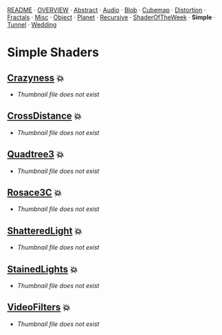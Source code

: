 
  <!--                                                             -->
  <!--           THIS IS AN AUTOMATICALLY GENERATED FILE           -->
  <!--                                                             -->
  <!--                  D O   N O T   E D I T ! ! !                -->
  <!--                                                             -->
  <!--  ALL CHANGES WILL BE OVERWRITTEN WITHOUT ANY FURTHER NOTICE -->
  <!--                                                             -->


[README](../README.md) · [OVERVIEW](../OVERVIEW.md) · [Abstract](../Abstract/README.md) · [Audio](../Audio/README.md) · [Blob](../Blob/README.md) · [Cubemap](../Cubemap/README.md) · [Distortion](../Distortion/README.md) · [Fractals](../Fractals/README.md) · [Misc](../Misc/README.md) · [Object](../Object/README.md) · [Planet](../Planet/README.md) · [Recursive](../Recursive/README.md) · [ShaderOfTheWeek](../ShaderOfTheWeek/README.md) · **Simple** · [Tunnel](../Tunnel/README.md) · [Wedding](../Wedding/README.md)

# Simple Shaders

## **[Crazyness](Crazyness.md)** :boom:
- *Thumbnail file does not exist*

## **[CrossDistance](CrossDistance.md)** :boom:
- *Thumbnail file does not exist*

## **[Quadtree3](Quadtree3.md)** :boom:
- *Thumbnail file does not exist*

## **[Rosace3C](Rosace3C.md)** :boom:
- *Thumbnail file does not exist*

## **[ShatteredLight](ShatteredLight.md)** :boom:
- *Thumbnail file does not exist*

## **[StainedLights](StainedLights.md)** :boom:
- *Thumbnail file does not exist*

## **[VideoFilters](VideoFilters.md)** :boom:
- *Thumbnail file does not exist*

